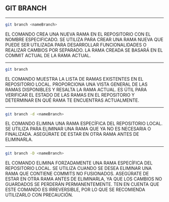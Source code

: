 ## GIT BRANCH

___
```bash
git branch <nameBranch>
```
EL COMANDO CREA UNA NUEVA RAMA EN EL REPOSITORIO CON EL NOMBRE ESPECIFICADO. SE UTILIZA PARA CREAR UNA RAMA NUEVA QUE PUEDE SER UTILIZADA PARA DESARROLLAR FUNCIONALIDADES O REALIZAR CAMBIOS POR SEPARADO. LA RAMA CREADA SE BASARÁ EN EL COMMIT ACTUAL DE LA RAMA ACTUAL.

___
```bash
git branch
```
EL COMANDO MUESTRA LA LISTA DE RAMAS EXISTENTES EN EL REPOSITORIO LOCAL. PROPORCIONA UNA VISTA GENERAL DE LAS RAMAS DISPONIBLES Y RESALTA LA RAMA ACTUAL. ES ÚTIL PARA VERIFICAR EL ESTADO DE LAS RAMAS EN EL REPOSITORIO Y DETERMINAR EN QUÉ RAMA TE ENCUENTRAS ACTUALMENTE.

___
```bash
git branch -d <nameBranch>
```
EL COMANDO ELIMINA UNA RAMA ESPECÍFICA DEL REPOSITORIO LOCAL. SE UTILIZA PARA ELIMINAR UNA RAMA QUE YA NO ES NECESARIA O FINALIZADA. ASEGÚRATE DE ESTAR EN OTRA RAMA ANTES DE ELIMINARLA. 

___
```bash
git branch -D <nameBranch>
```
EL COMANDO ELIMINA FORZADAMENTE UNA RAMA ESPECÍFICA DEL REPOSITORIO LOCAL. SE UTILIZA CUANDO SE DESEA ELIMINAR UNA RAMA QUE CONTIENE COMMITS NO FUSIONADOS. ASEGÚRATE DE ESTAR EN OTRA RAMA ANTES DE ELIMINARLA, YA QUE LOS CAMBIOS NO GUARDADOS SE PERDERÁN PERMANENTEMENTE. TEN EN CUENTA QUE ESTE COMANDO ES IRREVERSIBLE, POR LO QUE SE RECOMIENDA UTILIZARLO CON PRECAUCIÓN.